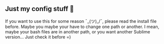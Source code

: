 ## Just my config stuff :beer:

If you want to use this for some reason ¯\_(ツ)_/¯, please read the install file before. Maybe you maybe your have to change one path or another. I mean, maybe your bash files are in another path, or you want another Sublime version... Just check it before =)
